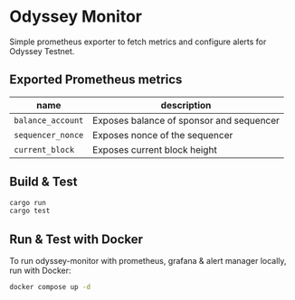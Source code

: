# Odyssey Monitor

Simple prometheus exporter to fetch metrics and configure alerts for Odyssey Testnet. 

## Exported Prometheus metrics

| name                                | description                                                                             |
| ----------------------------------- | ----------------------------------------------------------------------------------      |
| `balance_account`                   | Exposes balance of sponsor and sequencer                                                |
| `sequencer_nonce`                   | Exposes nonce of the sequencer                                                          |
| `current_block`                     | Exposes current block height                                                            |

## Build & Test

```rust
cargo run
cargo test
```

## Run & Test with Docker

To run odyssey-monitor with prometheus, grafana & alert manager locally, run with Docker:

```bash
docker compose up -d
```
